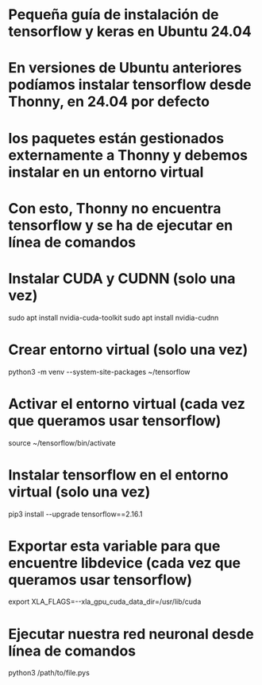 # Pequeña guía de instalación de tensorflow y keras en Ubuntu 24.04
# En versiones de Ubuntu anteriores podíamos instalar tensorflow desde Thonny, en 24.04 por defecto
# los paquetes están gestionados externamente a Thonny y debemos instalar en un entorno virtual
# Con esto, Thonny no encuentra tensorflow y se ha de ejecutar en línea de comandos

# Instalar CUDA y CUDNN (solo una vez)
sudo apt install nvidia-cuda-toolkit
sudo apt install nvidia-cudnn

# Crear entorno virtual (solo una vez)
python3 -m venv --system-site-packages ~/tensorflow

# Activar el entorno virtual (cada vez que queramos usar tensorflow)
source ~/tensorflow/bin/activate

# Instalar tensorflow en el entorno virtual (solo una vez)
pip3 install --upgrade tensorflow==2.16.1

# Exportar esta variable para que encuentre libdevice (cada vez que queramos usar tensorflow)
export XLA_FLAGS=--xla_gpu_cuda_data_dir=/usr/lib/cuda

# Ejecutar nuestra red neuronal desde línea de comandos
python3 /path/to/file.pys
